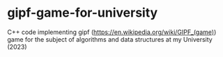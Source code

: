 # gipf-game-for-university
C++ code implementing gipf (https://en.wikipedia.org/wiki/GIPF_(game)) game for the subject of algorithms and data structures at my University (2023)
